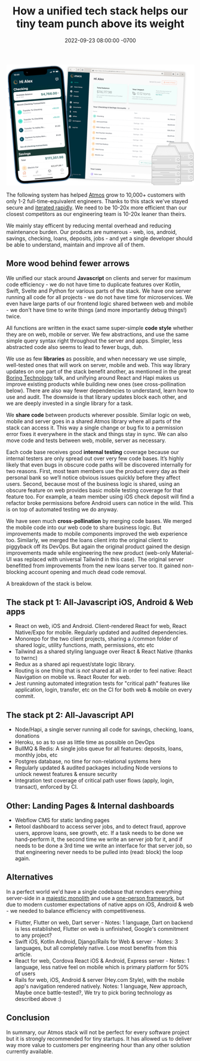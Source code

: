 ﻿---
layout: post
title: "How a unified tech stack helps our tiny team punch above its weight"
date: 2022-09-23 08:00:00 -0700
tags: ["Essay"]
image: /assets/efficiency_dalle.png
---

![](/assets/efficiency_stack.jpg)

The following system has helped [Atmos](https://www.joinatmos.com) grow to 10,000+ customers with only 1-2 full-time-equivalent engineers. Thanks to this stack we've stayed secure and [iterated rapidly](http://paulgraham.com/avg.html). We need to be 10-20x more efficient than our closest competitors as our engineering team is 10-20x leaner than theirs.

We mainly stay efficent by reducing mental overhead and reducing maintenance burden. Our products are numerous - web, ios, android, savings, checking, loans, deposits, jobs - and yet a single developer should be able to understand, maintain and improve all of them.

## More wood behind fewer arrows

We unified our stack around **Javascript** on clients and server for maximum code efficiency - we do not have time to duplicate features over Kotlin, Swift, Svelte and Python for various parts of the stack. We have one server running all code for all projects - we do not have time for microservices. We even have large parts of our frontend logic shared between web and mobile - we don't have time to write things (and more importantly debug things!) twice.

All functions are written in the exact same super-simple **code style** whether they are on web, mobile or server. We few abstractions, and use the same simple query syntax right throughout the server and apps. Simpler, less abstracted code also seems to lead to fewer bugs, duh.

We use as few **libraries** as possible, and when necessary we use simple, well-tested ones that will work on server, mobile and web. This way library updates on one part of the stack benefit another, as mentioned in the great [Boring Technology](https://boringtechnology.club/) talk, and unifying around React and Hapi makes us improve existing products while building new ones (see cross-pollination below). There are also way fewer dependencies to understand, learn how to use and audit. The downside is that library updates block each other, and we are deeply invested in a single library for a task.

We **share code** between products wherever possible. Similar logic on web, mobile and server goes in a shared Atmos library where all parts of the stack can access it. This way a single change or bug fix to a permission error fixes it everywhere in the stack and things stay in sync. We can also move code and tests between web, mobile, server as necessary.

Each code base receives good **internal testing** coverage because our internal testers are only spread out over very few code bases. It’s highly likely that even bugs in obscure code paths will be discovered internally for two reasons. First, most team members use the product every day as their personal bank so we’ll notice obvious issues quickly before they affect users. Second, because most of the business logic is shared, using an obscure feature on web provides basic mobile testing coverage for that feature too. For example, a team member using iOS check deposit will find a refactor broke permissions before Android users can notice in the wild. This is on top of automated testing we do anyway.

We have seen much **cross-pollination** by merging code bases. We merged the mobile code into our web code to share business logic. But improvements made to mobile components improved the web experience too. Similarly, we merged the loans client into the original client to piggyback off its DevOps. But again the original product gained the design improvements made while engineering the new product (web-only Material-UI was replaced with universal Tailwind in this case). The original server benefitted from improvements from the new loans server too. It gained non-blocking account opening and much dead code removal.

A breakdown of the stack is below.

## The stack pt 1: All-Javascript iOS, Android & Web apps

- React on web, iOS and Android. Client-rendered React for web, React Native/Expo for mobile. Regularly updated and audited dependencies.
- Monorepo for the two client projects, sharing a /common folder of shared logic, utility functions, math, permissions, etc etc
- Tailwind as a shared styling language over React & React Native (thanks to twrnc)
- Redux as a shared api request/state logic library.
- Routing is one thing that is _not_ shared at all in order to feel native: React Navigation on mobile vs. React Router for web.
- Jest running automated integration tests for "critical path" features like application, login, transfer, etc on the CI for both web & mobile on every commit.

## The stack pt 2: All-Javascript API

- Node/Hapi, a single server running all code for savings, checking, loans, donations
- Heroku, so as to use as little time as possible on DevOps
- BullMQ & Redis: A single jobs queue for all features: deposits, loans, monthly jobs, etc
- Postgres database, no time for non-relational systems here
- Regularly updated & audited packages including Node versions to unlock newest features & ensure security
- Integration test coverage of critical path user flows (apply, login, transact), enforced by CI.

## Other: Landing Pages & Internal dashboards

- Webflow CMS for static landing pages
- Retool dashboard to access server jobs, and to detect fraud, approve users, approve loans, see growth, etc. If a task needs to be done we hand-perform it, the second time we write an server job for it, and if needs to be done a 3rd time we write an interface for that server job, so that engineering never needs to be pulled into (read: block) the loop again.

## Alternatives

In a perfect world we'd have a single codebase that renders everything server-side in a [majestic monolith](/a-node-js-developer-discovers-rails/) and use a [one-person framework](https://world.hey.com/dhh/the-one-person-framework-711e6318), but due to modern customer expectations of native apps on iOS, Android & web - we needed to balance efficiency with competitiveness.

- Flutter, Flutter on web, Dart server - Notes: 1 language, Dart on backend is less established, Flutter on web is unfinished, Google's commitment to any project?
- Swift iOS, Kotlin Android, Django/Rails for Web & server - Notes: 3 languages, but all completely native. Lose most benefits from this article.
- React for web, Cordova React iOS & Android, Express server - Notes: 1 language, less native feel on mobile which is primary platform for 50% of users
- Rails for web, iOS, Android & server (Hey.com Style), with the mobile app's navigation rendered natively. Notes: 1 language, New approach, Maybe once battle-tested?, We try to pick boring technology as described above :)

## Conclusion

In summary, our Atmos stack will not be perfect for every software project but it is strongly recommended for tiny startups. It has allowed us to deliver way more value to customers per engineering hour than any other solution currently available.
